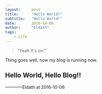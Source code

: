 ```yaml
---
layout:     post
title:      "Hello World!"
subtitle:   "Hello World!"
date:       2016-10-06
author:     "Eldath"
tags:
    - Life
---
```


> "Yeah It's on."

Thing goes well, now my blog is running now.

## Hello World, Hello Blog!!

————Eldath at 2016-10-06
